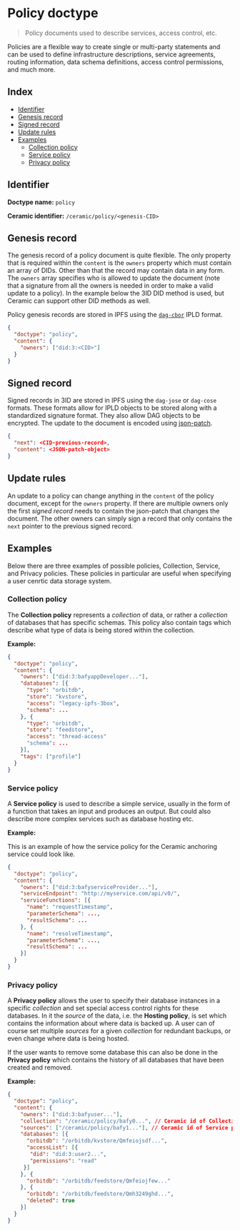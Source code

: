 # Policy doctype

> Policy documents used to describe services, access control, etc.

Policies are a flexible way to create single or multi-party statements and can be used to define infrastructure descriptions, service agreements, routing information, data schema definitions, access control permissions, and much more.

## Index

- [Identifier](#identifier)
- [Genesis record](#genesis-record)
- [Signed record](#signed-record)
- [Update rules](#update-rules)
- [Examples](#examples)
    - [Collection policy](#collection-policy)
    - [Service policy](#service-policy)
    - [Privacy policy](#privacy-policy)

## Identifier

**Doctype name:** `policy`

**Ceramic identifier:** `/ceramic/policy/<genesis-CID>`

## Genesis record

The genesis record of a policy document is quite flexible. The only property that is required within the `content` is the `owners` property which must contain an array of DIDs. Other than that the record may contain data in any form. The `owners` array specifies who is allowed to update the document (note that a signature from all the owners is needed in order to make a valid update to a policy). In the example below the 3ID DID method is used, but Ceramic can support other DID methods as well.

Policy genesis records are stored in IPFS using the [`dag-cbor`](https://github.com/ipld/js-ipld-dag-cbor/) IPLD format.

```JSON
{
  "doctype": "policy",
  "content": {
    "owners": ["did:3:<CID>"]
  }
}
```

## Signed record

Signed records in 3ID are stored in IPFS using the `dag-jose` or `dag-cose` formats. These formats allow for IPLD objects to be stored along with a standardized signature format. They also allow DAG objects to be encrypted. The update to the document is encoded using [json-patch](https://github.com/Starcounter-Jack/JSON-Patch).

```JSON
{
  "next": <CID-previous-record>,
  "content": <JSON-patch-object>
}
```

## Update rules

An update to a policy can change anything in the `content` of the policy document, except for the `owners` property. If there are multiple owners only the first *signed record* needs to contain the json-patch that changes the document. The other owners can simply sign a record that only contains the `next` pointer to the previous signed record.

## Examples

Below there are three examples of possible policies, Collection, Service, and Privacy policies. These policies in particular are useful when specifying a user cenrtic data storage system.

### Collection policy

The **Collection policy** represents a *collection* of data, or rather a *collection* of databases that has specific schemas. This policy also contain tags which describe what type of data is being stored within the collection.

**Example:**

```JSON
{
  "doctype": "policy",
  "content": {
    "owners": ["did:3:bafyappDeveloper..."],
    "databases": [{
      "type": "orbitdb",
      "store": "kvstore",
      "access": "legacy-ipfs-3box",
      "schema": ...
    }, {
      "type": "orbitdb",
      "store": "feedstore",
      "access": "thread-access"
      "schema": ...
    }],
    "tags": ["profile"]
  }
}
```

### Service policy

A **Service policy** is used to describe a simple service, usually in the form of a function that takes an input and produces an output. But could also describe more complex services such as database hosting etc.

**Example:**

This is an example of how the service policy for the Ceramic anchoring service could look like.

```JSON
{
  "doctype": "policy",
  "content": {
    "owners": ["did:3:bafyserviceProvider..."],
    "serviceEndpoint": "http://myservice.com/api/v0/",
    "serviceFunctions": [{
      "name": "requestTimestamp",
      "parameterSchema": ...,
      "resultSchema": ...
    }, {
      "name": "resolveTimestamp",
      "parameterSchema": ...,
      "resultSchema": ...
    }]
  }
}
```

### Privacy policy

A **Privacy policy** allows the user to specify their database instances in a specific *collection* and set special access control rights for these databases. In it the *source* of the data, i.e. the **Hosting policy**, is set which contains the information about where data is backed up. A user can of course set multiple *sources* for a given *collection* for redundant backups, or even change where data is being hosted.

If the user wants to remove some database this can also be done in the **Privacy policy** which contains the history of all databases that have been created and removed.

**Example:**

```JSON
{
  "doctype": "policy",
  "content": {
    "owners": ["did:3:bafyuser..."],
    "collection": "/ceramic/policy/bafy0...", // Ceramic id of Collection policy
    "sources": ["/ceramic/policy/bafy1..."], // Ceramic id of Service policy
    "databases": [{
      "orbitdb": "/orbitdb/kvstore/Qmfeiojsdf...",
      "accessList": [{
       "did": "did:3:user2...",
       "permissions": "read"
     }]
    }, {
      "orbitdb": "/orbitdb/feedstore/Qmfeiojfew..."
    }, {
      "orbitdb": "/orbitdb/feedstore/Qmh3249ghd...",
      "deleted": true
    }]
  }
}
```
